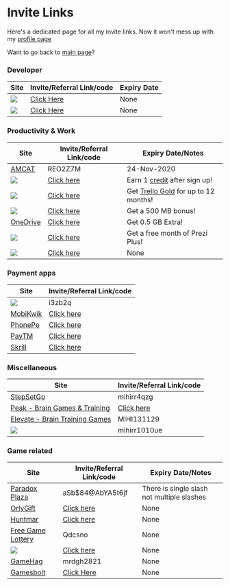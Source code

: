 # Invite Links

Here's a dedicated page for all my invite links.
Now it won't mess up with my [profile page](../Myself_On_internet.md)

Want to go back to [main page](../README.md)?

### Developer

| Site                                                                                                                                                                   | Invite/Referral Link/code                               | Expiry Date |
| ---------------------------------------------------------------------------------------------------------------------------------------------------------------------- | ------------------------------------------------------- | ----------- |
| [<img src="https://img.shields.io/badge/Repl.it%20-%230D101E.svg?&style=for-the-badge&logo=Repl.it&logoColor=white"/>](https://repl.it/upgrade/MRDGH2821)              | [Click Here](https://repl.it/upgrade/MRDGH2821)         | None        |
| [<img src="https://img.shields.io/badge/GitKraken%20-%23141422.svg?&style=for-the-badge&logo=GitKraken&logoColor=179287"/>](https://www.gitkraken.com/invite/dHrBfYHa) | [Click Here](https://www.gitkraken.com/invite/dHrBfYHa) | None        |

### Productivity & Work

| Site                                                                                                                                                         | Invite/Referral Link/code                              | Expiry Date/Notes                                                               |
| ------------------------------------------------------------------------------------------------------------------------------------------------------------ | ------------------------------------------------------ | ------------------------------------------------------------------------------- |
| [AMCAT](https://www.myamcat.com/)                                                                                                                            | REO2Z7M                                                | 24-Nov-2020                                                                     |
| [<img src="https://img.shields.io/badge/Canva%20-%2300C4CC.svg?&style=for-the-badge&logo=Canva&logoColor=white"/>](https://www.canva.com/join/sgw-nxn-kzy)   | [Click here](https://www.canva.com/join/sgw-nxn-kzy)   | Earn 1 [credit](https://www.canva.com/help/article/canva-credits) after sign up! |
| [<img src="https://img.shields.io/badge/Trello%20-%23026AA7.svg?&style=for-the-badge&logo=Trello&logoColor=white"/>](https://trello.com/mrdgh2821/recommend) | [Click here](https://trello.com/mrdgh2821/recommend)   | Get [Trello Gold](https://trello.com/gold) for up to 12 months!                 |
| [<img src="https://img.shields.io/badge/Dropbox%20-%233B4D98.svg?&style=for-the-badge&logo=Dropbox&logoColor=white"/>](https://bit.ly/3iRpD2F)               | [Click here](https://bit.ly/3iRpD2F)                   | Get a 500 MB bonus!                                                             |
| [OneDrive](https://bit.ly/38hrFra)                                                                                                                           | [Click here](https://bit.ly/38hrFra)                   | Get 0.5 GB Extra!                                                               |
| [<img src="https://img.shields.io/badge/Prezi%20-%23000000.svg?&style=for-the-badge&logo=Prezi&logoColor=white"/>](https://prezi.com/referrals/7i4IRXlnHXzT) | [Click here](https://prezi.com/referrals/7i4IRXlnHXzT) | Get a free month of Prezi Plus!                                                 |
| [<img src="https://img.shields.io/badge/Mega%20-%23D90007.svg?&style=for-the-badge&logo=Mega&logoColor=white"/>](https://mega.nz/aff=xOaHpGQCMm4)            | [Click here](https://mega.nz/aff=xOaHpGQCMm4)          | None                                                                            |

### Payment apps

| Site                                                                                                                                                                    | Invite/Referral Link/code                                |
| ----------------------------------------------------------------------------------------------------------------------------------------------------------------------- | -------------------------------------------------------- |
| [<img src="https://img.shields.io/badge/Google%20Pay%20India%20-%233780F1.svg?&style=for-the-badge&logo=Google%20Pay&logoColor=white"/>](https://g.co/payinvite/i3zb2q) | i3zb2q                                                   |
| [MobiKwik](https://sak38.app.goo.gl/YVatryrzBe5tS3fy7)                                                                                                                  | [Click here](https://sak38.app.goo.gl/YVatryrzBe5tS3fy7) |
| [PhonePe](https://phon.pe/a24ahmfi)                                                                                                                                     | [Click here](https://phon.pe/a24ahmfi)                   |
| [PayTM](https://p.paytm.me/xCTH/74e9c7c8)                                                                                                                               | [Click here](https://p.paytm.me/xCTH/74e9c7c8)           |
| [Skrill](https://bit.ly/3kOpWvL)                                                                                                                                        | [Click here](https://bit.ly/3kOpWvL)                     |

### Miscellaneous

| Site                                                                                                                                                       | Invite/Referral Link/code                    |
| ---------------------------------------------------------------------------------------------------------------------------------------------------------- | -------------------------------------------- |
| [StepSetGo](https://app.stepsetgo.com/i/mihirr4qzg)                                                                                                        | mihirr4qzg                                   |
| [Peak - Brain Games & Training](https://go.peak.net/RTeN1S2hM9)                                                                                            | [Click here](https://go.peak.net/RTeN1S2hM9) |
| [Elevate - Brain Training Games](http://go.elevateapp.com/MIHI131129)                                                                                      | MIHI131129                                   |
| [<img src="https://img.shields.io/badge/Uber%20-%23000000.svg?&style=for-the-badge&logo=Uber&logoColor=white"/>](https://www.uber.com/invite/mihirr1010ue) | mihirr1010ue                                 |

### Game related

| Site                                                                                                                                                                                     | Invite/Referral Link/code                                      | Expiry Date/Notes                          |
| ---------------------------------------------------------------------------------------------------------------------------------------------------------------------------------------- | -------------------------------------------------------------- | ------------------------------------------ |
| [Paradox Plaza](https://www.paradoxplaza.com/)                                                                                                                                           | aSb\$84@AbYA5t6jf                                              | There is single slash not multiple slashes |
| [OrlyGift](https://www.orlygift.com/invite/8PrjXnlvkr4KWAz4)                                                                                                                             | [Click here](https://www.orlygift.com/invite/8PrjXnlvkr4KWAz4) | None                                       |
| [Huntmar](https://www.huntmar.com/?mref=MRDG2821)                                                                                                                                        | [Click here](https://www.huntmar.com/?mref=MRDG2821)           | None                                       |
| [Free Game Lottery](https://freegamelottery.com?ref=Qdcsno)                                                                                                                              | Qdcsno                                                         | None                                       |
| [<img src="https://img.shields.io/badge/Humble%20Bundle%20-%23494F5C.svg?&style=for-the-badge&logo=Humble%20Bundle&logoColor=white"/>](https://www.humblebundle.com/monthly?refc=2H6nrD) | [Click here](https://www.humblebundle.com/monthly?refc=2H6nrD) | None                                       |
| [GameHag](https://gamehag.com/r/6020403)                                                                                                                                                 | mrdgh2821                                                      | None                                       |
| [Gamesbolt](https://gamesbolt.com/a/36)                                                                                                                                                  | [Click Here](https://gamesbolt.com/a/36)                       | None                                       |
